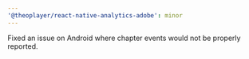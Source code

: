 ```yaml
---
'@theoplayer/react-native-analytics-adobe': minor
---
```


Fixed an issue on Android where chapter events would not be properly reported.
